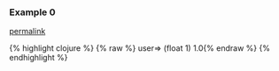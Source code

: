 ### Example 0
[permalink](#example-0)

{% highlight clojure %}
{% raw %}
user=> (float 1)
1.0{% endraw %}
{% endhighlight %}


